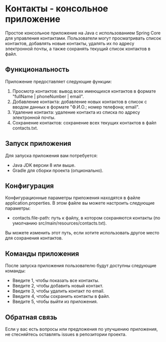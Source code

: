 # Контакты - консольное приложение

Простое консольное приложение на Java с использованием Spring Core для управления контактами. Пользователи могут просматривать список контактов, добавлять новые контакты, удалять их по адресу электронной почты, а также сохранять текущий список контактов в файл.

## Функциональность

Приложение предоставляет следующие функции:

1. Просмотр контактов: вывод всех имеющихся контактов в формате "fullName | phoneNumber | email".
2. Добавление контакта: добавление новых контактов в список с вводом данных в формате "Ф.И.О.; номер телефона; email".
3. Удаление контакта: удаление контакта из списка по адресу электронной почты.
4. Сохранение контактов: сохранение всех текущих контактов в файл contacts.txt.

## Запуск приложения

Для запуска приложения вам потребуется:

- Java JDK версии 8 или выше.
- Gradle для сборки проекта (опционально).

## Конфигурация

Конфигурационные параметры приложения находятся в файле application.properties. В этом файле вы можете настроить следующие параметры:

- contacts.file-path: путь к файлу, в котором сохраняются контакты (по умолчанию src/main/resources/contacts.txt).

Вы можете изменить этот путь, если хотите использовать другое место для сохранения контактов.

## Команды приложения

После запуска приложения пользователю будут доступны следующие команды:

- Введите 1, чтобы показать все контакты.
- Введите 2, чтобы добавить новый контакт.
- Введите 3, чтобы удалить контакт по email.
- Введите 4, чтобы сохранить контакты в файл.
- Введите 5, чтобы выйти из приложения.

## Обратная связь

Если у вас есть вопросы или предложения по улучшению приложения, не стесняйтесь оставлять issues в репозитории проекта.